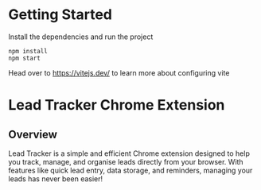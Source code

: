 # Getting Started
Install the dependencies and run the project
```
npm install
npm start
```

Head over to https://vitejs.dev/ to learn more about configuring vite


# Lead Tracker Chrome Extension  

## Overview  
Lead Tracker is a simple and efficient Chrome extension designed to help you track, manage, and organise leads directly from your browser. With features like quick lead entry, data storage, and reminders, managing your leads has never been easier!  
